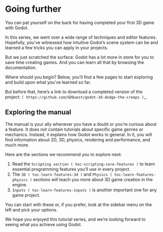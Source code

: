 

Going further
=============

You can pat yourself on the back for having completed your first 3D game with
Godot.

In this series, we went over a wide range of techniques and editor features.
Hopefully, you’ve witnessed how intuitive Godot’s scene system can be and
learned a few tricks you can apply in your projects.

But we just scratched the surface: Godot has a lot more in store for you to save
time creating games. And you can learn all that by browsing the documentation.

Where should you begin? Below, you’ll find a few pages to start exploring and
build upon what you’ve learned so far.

But before that, here’s a link to download a completed version of the project:
`( https://github.com/GDQuest/godot-3d-dodge-the-creeps )`_.

Exploring the manual
--------------------

The manual is your ally whenever you have a doubt or you’re curious about a
feature. It does not contain tutorials about specific game genres or mechanics.
Instead, it explains how Godot works in general. In it, you will find
information about 2D, 3D, physics, rendering and performance, and much more.

Here are the sections we recommend you to explore next:

1. Read the `Scripting section ( toc-scripting-core-features )` to learn essential programming features you’ll use
   in every project.
2. The `3D ( toc-learn-features-3d )` and `Physics ( toc-learn-features-physics )` sections will teach you more about 3D game creation in the
   engine.
3. `Inputs ( toc-learn-features-inputs )` is another important one for any game project.

You can start with these or, if you prefer, look at the sidebar menu on the left
and pick your options.

We hope you enjoyed this tutorial series, and we’re looking forward to seeing
what you achieve using Godot.
